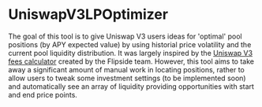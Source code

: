 # UniswapV3LPOptimizer

The goal of this tool is to give Uniswap V3 users ideas for 'optimal' pool positions (by APY expected value) by using historial price volatility and the current pool liquidity distribution. It was largely inspired by the [Uniswap V3 fees calculator](https://uniswapv3.flipsidecrypto.com/) created by the Flipside team. However, this tool aims to take away a significant amount of manual work in locating positions, rather to allow users to tweak some investment settings (to be implemented soon) and automatically see an array of liquidity providing opportunities with start and end price points.
